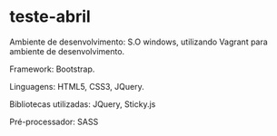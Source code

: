# teste-abril

Ambiente de desenvolvimento: S.O windows, utilizando Vagrant para ambiente de desenvolvimento.

Framework: Bootstrap.

Linguagens: HTML5, CSS3, JQuery.

Bibliotecas utilizadas: JQuery, Sticky.js

Pré-processador: SASS	
